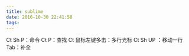 ```yaml
---
title: sublime
date: 2016-10-30 22:41:58
tags:
---
```


Ct Sh P：命令
Ct P：查找
Ct 鼠标左键多击：多行光标
Ct Sh UP  ：移动一行
Tab：补全




